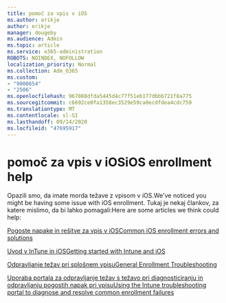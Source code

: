 ```yaml
---
title: pomoč za vpis v iOS
ms.author: erikje
author: erikje
manager: dougeby
ms.audience: Admin
ms.topic: article
ms.service: o365-administration
ROBOTS: NOINDEX, NOFOLLOW
localization_priority: Normal
ms.collection: Adm_O365
ms.custom:
- "9000654"
- "2506"
ms.openlocfilehash: 967088dfda5445d4c77f51eb177dbbb721f8a775
ms.sourcegitcommit: c6692ce0fa1358ec3529e59ca0ecdfdea4cdc759
ms.translationtype: MT
ms.contentlocale: sl-SI
ms.lasthandoff: 09/14/2020
ms.locfileid: "47695917"
---
```

# <a name="ios-enrollment-help"></a><span data-ttu-id="d6dd7-102">pomoč za vpis v iOS</span><span class="sxs-lookup"><span data-stu-id="d6dd7-102">iOS enrollment help</span></span>

<span data-ttu-id="d6dd7-103">Opazili smo, da imate morda težave z vpisom v iOS.</span><span class="sxs-lookup"><span data-stu-id="d6dd7-103">We've noticed you might be having some issue with iOS enrollment.</span></span> <span data-ttu-id="d6dd7-104">Tukaj je nekaj člankov, za katere mislimo, da bi lahko pomagali:</span><span class="sxs-lookup"><span data-stu-id="d6dd7-104">Here are some articles we think could help:</span></span> 

[<span data-ttu-id="d6dd7-105">Pogoste napake in rešitve za vpis v iOS</span><span class="sxs-lookup"><span data-stu-id="d6dd7-105">Common iOS enrollment errors and solutions</span></span>](https://support.microsoft.com/help/4039809/troubleshooting-ios-device-enrollment-in-intune)

[<span data-ttu-id="d6dd7-106">Uvod v InTune in iOS</span><span class="sxs-lookup"><span data-stu-id="d6dd7-106">Getting started with Intune and iOS</span></span>](https://docs.microsoft.com/intune/enrollment/ios-enroll)

[<span data-ttu-id="d6dd7-107">Odpravljanje težav pri splošnem vpisu</span><span class="sxs-lookup"><span data-stu-id="d6dd7-107">General Enrollment Troubleshooting</span></span>](https://docs.microsoft.com/intune/enrollment/troubleshoot-device-enrollment-in-intune)

[<span data-ttu-id="d6dd7-108">Uporaba portala za odpravljanje težav s težavo pri diagnosticiranju in odpravljanju pogostih napak pri vpisu</span><span class="sxs-lookup"><span data-stu-id="d6dd7-108">Using the Intune troubleshooting portal to diagnose and resolve common enrollment failures</span></span>](https://docs.microsoft.com/intune/help-desk-operators)
